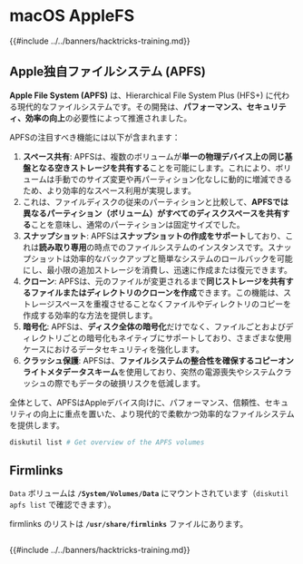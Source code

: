 # macOS AppleFS

{{#include ../../banners/hacktricks-training.md}}

## Apple独自ファイルシステム (APFS)

**Apple File System (APFS)** は、Hierarchical File System Plus (HFS+) に代わる現代的なファイルシステムです。その開発は、**パフォーマンス、セキュリティ、効率の向上**の必要性によって推進されました。

APFSの注目すべき機能には以下が含まれます：

1. **スペース共有**: APFSは、複数のボリュームが**単一の物理デバイス上の同じ基盤となる空きストレージを共有する**ことを可能にします。これにより、ボリュームは手動でのサイズ変更や再パーティション化なしに動的に増減できるため、より効率的なスペース利用が実現します。
1. これは、ファイルディスクの従来のパーティションと比較して、**APFSでは異なるパーティション（ボリューム）がすべてのディスクスペースを共有する**ことを意味し、通常のパーティションは固定サイズでした。
2. **スナップショット**: APFSは**スナップショットの作成をサポート**しており、これは**読み取り専用**の時点でのファイルシステムのインスタンスです。スナップショットは効率的なバックアップと簡単なシステムのロールバックを可能にし、最小限の追加ストレージを消費し、迅速に作成または復元できます。
3. **クローン**: APFSは、元のファイルが変更されるまで**同じストレージを共有するファイルまたはディレクトリのクローンを作成**できます。この機能は、ストレージスペースを重複させることなくファイルやディレクトリのコピーを作成する効率的な方法を提供します。
4. **暗号化**: APFSは、**ディスク全体の暗号化**だけでなく、ファイルごとおよびディレクトリごとの暗号化もネイティブにサポートしており、さまざまな使用ケースにおけるデータセキュリティを強化します。
5. **クラッシュ保護**: APFSは、**ファイルシステムの整合性を確保するコピーオンライトメタデータスキーム**を使用しており、突然の電源喪失やシステムクラッシュの際でもデータの破損リスクを低減します。

全体として、APFSはAppleデバイス向けに、パフォーマンス、信頼性、セキュリティの向上に重点を置いた、より現代的で柔軟かつ効率的なファイルシステムを提供します。
```bash
diskutil list # Get overview of the APFS volumes
```
## Firmlinks

`Data` ボリュームは **`/System/Volumes/Data`** にマウントされています（`diskutil apfs list` で確認できます）。

firmlinks のリストは **`/usr/share/firmlinks`** ファイルにあります。
```bash

```
{{#include ../../banners/hacktricks-training.md}}
